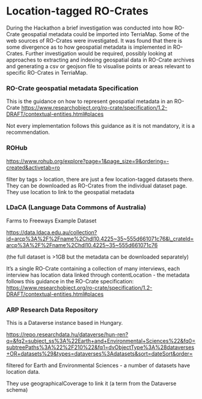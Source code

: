 # Location-tagged RO-Crates

During the Hackathon a brief investigation was conducted into how
RO-Crate geospatial metadata could be imported into TerriaMap. Some of
the web sources of RO-Crates were investigated. It was found that there
is some divergence as to how geospatial metadata is implemented in
RO-Crates. Further investigation would be required, possibly looking at approaches to extracting and indexing geospatial data in RO-Crate archives and generating a csv or geojson file to visualise points or areas relevant to specific RO-Crates in TerriaMap. 

### RO-Crate geospatial metadata Specification

This is the guidance on how to represent geospatial metadata in an
RO-Crate
[<u>https://www.researchobject.org/ro-crate/specification/1.2-DRAFT/contextual-entities.html#places</u>](https://www.researchobject.org/ro-crate/specification/1.2-DRAFT/contextual-entities.html#places)


Not every implementation follows this guidance as it is not mandatory,
it is a recommendation.

### ROHub

[<u>https://www.rohub.org/explore?page=1&page_size=9&ordering=-created&activetab=ro</u>](https://www.rohub.org/explore?page=1&page_size=9&ordering=-created&activetab=ro)

filter by tags \> location, there are just a few location-tagged
datasets there. They can be downloaded as RO-Crates from the individual
dataset page. They use location to link to the geospatial metadata

### LDaCA (Language Data Commons of Australia)

Farms to Freeways Example Dataset

[<u>https://data.ldaca.edu.au/collection?id=arcp%3A%2F%2Fname%2Chdl10.4225~35~555d661071c76&\_crateId=arcp%3A%2F%2Fname%2Chdl10.4225~35~555d661071c76</u>](https://data.ldaca.edu.au/collection?id=arcp%3A%2F%2Fname%2Chdl10.4225~35~555d661071c76&_crateId=arcp%3A%2F%2Fname%2Chdl10.4225~35~555d661071c76)

(the full dataset is >1GB but the metadata can be downloaded
separately)

It’s a single RO-Crate containing a collection of many interviews, each
interview has location data linked through contentLocation - the
metadata follows this guidance in the RO-Crate specification:
[<u>https://www.researchobject.org/ro-crate/specification/1.2-DRAFT/contextual-entities.html#places</u>](https://www.researchobject.org/ro-crate/specification/1.2-DRAFT/contextual-entities.html#places)

### ARP Research Data Repository

This is a Dataverse instance based in Hungary.

[<u>https://repo.researchdata.hu/dataverse/hun-ren?q=&fq2=subject_ss%3A%22Earth+and+Environmental+Sciences%22&fq0=subtreePaths%3A%22%2F210%22&fq1=dvObjectType%3A%28dataverses+OR+datasets%29&types=dataverses%3Adatasets&sort=dateSort&order=</u>](https://repo.researchdata.hu/dataverse/hun-ren?q=&fq2=subject_ss%3A%22Earth+and+Environmental+Sciences%22&fq0=subtreePaths%3A%22%2F210%22&fq1=dvObjectType%3A%28dataverses+OR+datasets%29&types=dataverses%3Adatasets&sort=dateSort&order=)

filtered for Earth and Environmental Sciences - a number of datasets
have location data.

They use geographicalCoverage to link it (a term from the Dataverse
schema)
